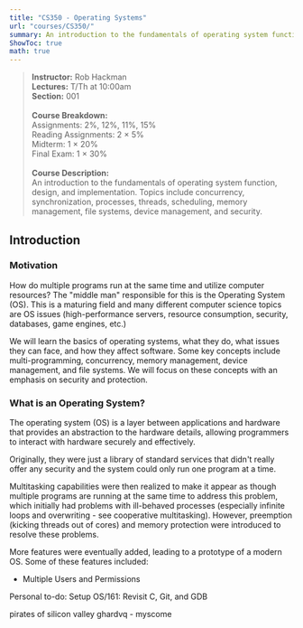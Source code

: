 ```yaml
---
title: "CS350 - Operating Systems"
url: "courses/CS350/"
summary: An introduction to the fundamentals of operating system function, design, and implementation
ShowToc: true
math: true
---
```


> **Instructor:** Rob Hackman \
> **Lectures:** T/Th at 10:00am \
> **Section:** 001 \
> \
> **Course Breakdown:** \
> Assignments: 2%, 12%, 11%, 15% \
> Reading Assignments: 2 $\times$ 5% \
> Midterm: 1 $\times$ 20% \
> Final Exam: 1 $\times$ 30% \
> \
> **Course Description:** \
> An introduction to the fundamentals of operating system function, design, and implementation. Topics include concurrency, synchronization, processes, threads, scheduling, memory management, file systems, device management, and security.

## Introduction

### Motivation
How do multiple programs run at the same time and utilize computer resources? The "middle man" responsible for this is the Operating System (OS). This is a maturing field and many different computer science topics are OS issues (high-performance servers, resource consumption, security, databases, game engines, etc.)

We will learn the basics of operating systems, what they do, what issues they can face, and how they affect software. Some key concepts include multi-programming, concurrency, memory management, device management, and file systems. We will focus on these concepts with an emphasis on security and protection.


### What is an Operating System?

The operating system (OS) is a layer between applications and hardware that provides an abstraction to the hardware details, allowing programmers to interact with hardware securely and effectively.

Originally, they were just a library of standard services that didn't really offer any security and the system could only run one program at a time.

 Multitasking capabilities were then realized to make it appear as though multiple programs are running at the same time to address this problem, which initially had problems with ill-behaved processes (especially infinite loops and overwriting - see cooperative multitasking). However, preemption (kicking threads out of cores) and memory protection were introduced to resolve these problems.

More features were eventually added, leading to a prototype of a modern OS. Some of these features included:
* Multiple Users and Permissions



Personal to-do: Setup OS/161: Revisit C, Git, and GDB

pirates of silicon valley
ghardvq - myscome